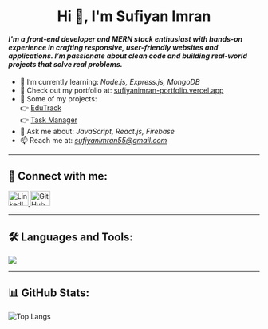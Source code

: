 <h1 align="center">Hi 👋, I'm Sufiyan Imran</h1>

#### *I'm a front-end developer and MERN stack enthusiast with hands-on experience in crafting responsive, user-friendly websites and applications. I’m passionate about clean code and building real-world projects that solve real problems.*


- 🌱 I’m currently learning: *Node.js, Express.js, MongoDB*
- 💼 Check out my portfolio at: [ sufiyanimran-portfolio.vercel.app](https://sufiyanimran-portfolio.vercel.app/)
- 💼 Some of my projects:  
  👉 [EduTrack](https://github.com/Sufiyani/EduTrack)  
  👉 [Task Manager](https://github.com/Sufiyani/Task-Manager)
- 💬 Ask me about: *JavaScript, React.js, Firebase*
- 📫 Reach me at: *sufiyanimran55@gmail.com*
  
---

## 🔗 Connect with me:
<p align="left">
  <a href="https://www.linkedin.com/in/sufiyanimran/" target="_blank">
    <img src="https://raw.githubusercontent.com/rahuldkjain/github-profile-readme-generator/master/src/images/icons/Social/linked-in-alt.svg" alt="LinkedIn" height="30" width="40" />
  </a>
   <a href="https://github.com/Sufiyani" target="_blank">
    <img src="https://cdn.jsdelivr.net/gh/devicons/devicon/icons/github/github-original.svg" alt="GitHub" height="30" width="40" />
  </a>
</p>

---

## 🛠 Languages and Tools:
<p>
  <img src="https://skillicons.dev/icons?i=html,css,js,bootstrap,tailwind,react,nodejs,express,mongodb,firebase,postman,git,github,vscode" />
</p>


---

## 📊 GitHub Stats:
![Top Langs](https://github-readme-stats.vercel.app/api/top-langs/?username=Sufiyani&layout=compact&theme=github_dark&hide_border=true)
